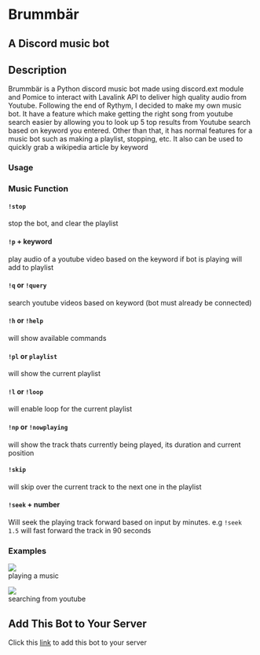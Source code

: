 # Brummbär   
## A Discord music bot  
  
## Description  
Brummbär is a Python discord music bot made using discord.ext module and Pomice to interact with Lavalink API to deliver high quality audio from Youtube. Following the end of Rythym, I decided to make my own music bot. It have a feature which make getting the right song from youtube search easier by allowing you to look up 5 top results from Youtube search based on keyword you entered. Other than that, it has normal features for a music bot such as making a playlist, stopping, etc. It also can be used to quickly grab a wikipedia article by keyword 

### Usage
### Music Function
#### `!stop`    				    
stop the bot, and clear the playlist      
#### `!p` + keyword			
play audio of a youtube video based on the keyword if bot is playing will add to playlist  
#### `!q` or `!query`    
search youtube videos based on keyword (bot must already be connected)   
#### `!h` or `!help`     
will show available commands  
#### `!pl` or `playlist`  
will show the current playlist  
#### `!l` or `!loop`     
will enable loop for the current playlist  
#### `!np` or `!nowplaying`  
will show the track thats currently being played, its duration and current position  
#### `!skip`  
will skip over the current track to the next one in the playlist  
#### `!seek` + number  
Will seek the playing track forward based on input by minutes. e.g `!seek 1.5` will fast forward the track in 90 seconds  

### Examples

![](https://i.imgur.com/wEpxuLC.png)  
playing a music  
  
![](https://i.imgur.com/MSPbjig.png)  
searching from youtube

## Add This Bot to Your Server  
Click this [link](https://bit.ly/3Ef1H4D) to add this bot to your server
